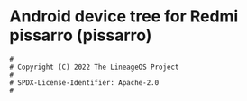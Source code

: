# Android device tree for Redmi pissarro (pissarro)

```
#
# Copyright (C) 2022 The LineageOS Project
#
# SPDX-License-Identifier: Apache-2.0
#
```
